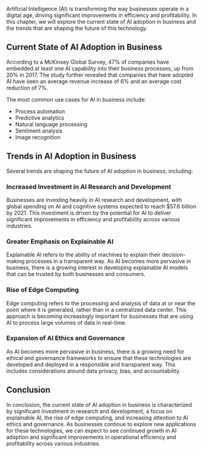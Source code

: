 
Artificial Intelligence (AI) is transforming the way businesses operate in a digital age, driving significant improvements in efficiency and profitability. In this chapter, we will explore the current state of AI adoption in business and the trends that are shaping the future of this technology.

Current State of AI Adoption in Business
----------------------------------------

According to a McKinsey Global Survey, 47% of companies have embedded at least one AI capability into their business processes, up from 20% in 2017. The study further revealed that companies that have adopted AI have seen an average revenue increase of 6% and an average cost reduction of 7%.

The most common use cases for AI in business include:

* Process automation
* Predictive analytics
* Natural language processing
* Sentiment analysis
* Image recognition

Trends in AI Adoption in Business
---------------------------------

Several trends are shaping the future of AI adoption in business, including:

### Increased Investment in AI Research and Development

Businesses are investing heavily in AI research and development, with global spending on AI and cognitive systems expected to reach $57.6 billion by 2021. This investment is driven by the potential for AI to deliver significant improvements in efficiency and profitability across various industries.

### Greater Emphasis on Explainable AI

Explainable AI refers to the ability of machines to explain their decision-making processes in a transparent way. As AI becomes more pervasive in business, there is a growing interest in developing explainable AI models that can be trusted by both businesses and consumers.

### Rise of Edge Computing

Edge computing refers to the processing and analysis of data at or near the point where it is generated, rather than in a centralized data center. This approach is becoming increasingly important for businesses that are using AI to process large volumes of data in real-time.

### Expansion of AI Ethics and Governance

As AI becomes more pervasive in business, there is a growing need for ethical and governance frameworks to ensure that these technologies are developed and deployed in a responsible and transparent way. This includes considerations around data privacy, bias, and accountability.

Conclusion
----------

In conclusion, the current state of AI adoption in business is characterized by significant investment in research and development, a focus on explainable AI, the rise of edge computing, and increasing attention to AI ethics and governance. As businesses continue to explore new applications for these technologies, we can expect to see continued growth in AI adoption and significant improvements in operational efficiency and profitability across various industries.
